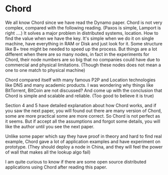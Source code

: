 # Chord

We all know Chord since we have read the Dynamo paper. Chord is not very complex,
compared with the following reading. (Paxos is simple, Lamport is right ....)
It solves a major problem in distributed systems, location. How to find the value
when we have the key. It's simple when we do it on single machine, have everything
in RAM or Disk and just look for it. Some structure like B+ tree might be needed to
speed up the process. But things are a lot different when there are so many nodes,
in fact in the experiments for Chord, their node numbers are so big that no companies
could have due to commercial and physical limitations. (Though these nodes does not
mean a one to one match to physical machine)

Chord compared itself with many famous P2P and Location technologies like DNS and many
academic products. I was wondering why things like BitTorrent, BitCoin are not discussed?
And come up with the conclusion that Chord is simple and scalable and reliable. (Too good to
believe it is true)

Section 4 and 5 have detailed explanation about how Chord works, and if you saw the next
paper, you will found out there are many version of Chord, some are more practical some are
more correct. So Chord is not perfect as it seems. But if accept all the assumptions and forgot
some details, you will like the author until you see the next paper.

Unlike some paper which say they have proof in theory and hard to find real example, Chord gave a
lot of application examples and have experiment on prototype. (They should deploy a node in China, and
they will feel the power of wall that makes all the lookup algo fail)

I am quite curious to know if there are some open source distributed applications using Chord after reading this paper. 
